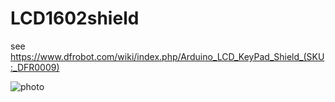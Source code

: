 # LCD1602shield
see https://www.dfrobot.com/wiki/index.php/Arduino_LCD_KeyPad_Shield_(SKU:_DFR0009)

![photo](https://www.dfrobot.com/wiki/images/thumb/1/1e/Arduino_Shield8.png/350px-Arduino_Shield8.png)
